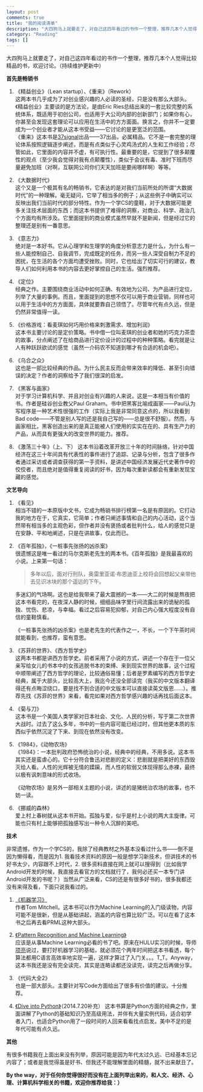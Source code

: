 ```yaml
---
layout: post
comments: true
title: "我的阅读清单"
description: "大四狗马上就要走了，对自己这四年看过的书作一个整理，推荐几本个人觉得比较精品的书，欢迎讨论。（持续维护更新中）"
category: "Reading"
tags: []
---
```



大四狗马上就要走了，对自己这四年看过的书作一个整理，推荐几本个人觉得比较精品的书，欢迎讨论。（持续维护更新中）

**首先是畅销书**    

1. 《精益创业》（Lean startup）、《重来》（Rework）  
	这两本书几乎成为了对创业感兴趣的人必读的圣经，只是没有那么大部头。《精益创业》主要谈的是方法论，是由Eric Ries总结出来的一套比较完整的系统体系，既适用于初创公司，也适用于大公司内部的创新部门；如果你有心，你甚至会发现这套理论可以应用在生活中的方方面面。换言之，你并不一定要成为一个创业者才能从这本书受益——它讨论的是更宽泛的范围。  
	《重来》这本书是[37signal](http://37signals.com/)出品——37出品，必属精品。它不是一套完整的理论体系按照逻辑逐步阐述，而是有点类似于心灵鸡汤式的人生和工作经验；尽管如此，它里面的内容并不虚，有可执行性。最重要的是，它提到了很多颠覆性的观点（至少我会觉得对我有点颠覆性），类似于会议有毒、准时下班而尽量避免加班（对啊，互联网公司你们天天加班是要闹哪样啊）等等。  


2. 《大数据时代》  
	这个又是一个极其有名的畅销书，它表达的是对我们当前所处的所谓“大数据时代”的一种理解。毫无疑问，它举了相当多的例子；从这些例子中确实可以反映出我们当前时代的部分特性。作为一个学CS的童鞋，对于大数据可能更多关注技术层面的东西；而这本书提供了难得的洞察，对商业、科学、政治几个方面均有所涉及。它里面提到的商业模式虽然早就不是新闻，但是经过它的整理还是别有一番意思。    

3. 《意志力》  
	绝对是一本好书。它从心理学和生理学的角度分析意志力是什么，为什么有一些人能控制自己、自我调节，完成既定的任务，而另一些人深受自制力不足的困扰，在生活的各个方面均遭受挫败。同时，它也给出了切实可行的建议，教导人们如何利用本书的内容去更好掌控自己的生活。强烈推荐。

4. 《定位》  
	经典之作。主要围绕商业活动中如何正确、有效地为公司、为产品进行定位，列举了大量的事例。而且，里面提到的思想不仅可以用于商业营销，同样也可以用于生活中的方方面面，具体就要靠自己领悟了。尽管年代有点久远，但是仍然非常值得一读。

5. 《价格游戏：看麦琪如何巧用价格来刺激需求、增加利润》  
	这本书主要讨论的是定价策略。书中借一位叫麦琪的创业者和她的巧克力茶壶的故事，分点阐述了在给商品进行定价设计的过程中的种种策略。看完就是让人有种跃跃欲试的感觉（虽然一介码农不知道到哪才有合适的机会吧）。

6. 《乌合之众》  
	这也是一部比较经典的作品。为什么民主反而会带来效率的降低、甚至引向错误的决定？作者的洞察给予了我们很深的启发。  

7. 《黑客与画家》  
	对于学习计算机科学、并且对创业有兴趣的人来说，这是一本相当有价值的书。作者是硅谷创业教父Paul Graham。书中把黑客比喻成画家——Paul认为写程序是一种艺术性很强的工作（实际上我是非常同意这点的，所以我看到Bad code——不管是别人写的还是我自己写的——总是很不舒服）。然而，与画家相比，黑客创造出来的是真正能被人们使用的实实在在的、具有生产力的产品，从而具有更强大的改变世界的能力。推荐。

8. 《激荡三十年》（上、下）
	这本书沿着改革开放三十年的时间脉络，针对中国经济在这三十年间具有代表性的事件进行了追踪、记录与分析，包含了很多作者通过采访或者调查获得的第一手资料，是讲述中国经济发展近代史著作中的佼佼者，而且绝对是值得重复阅读的好书，因为每次重新读都会有重新发现宝藏的感觉。
    
**文艺导向**

1. 《看见》  
	相当不错的一本原版中文书，它成为畅销书排行榜第一名是有原因的。它打动我的地方在于，它真实，它简单；作者只阐述事情和自己的内心活动，这个当然带有相当多的主观色彩，但作者并没有褒扬或者批判什么，给人的感觉只是在安静、平和地阐述，只是在讲故事，仅此而已。  

2. 《百年孤独》，《一桩事先张扬的凶杀案》  
	很遗憾这是唯一看过的马尔克斯老先生的两本书。《百年孤独》是我最喜欢的小说。上来第一句话：  

	> 多年以后，面对行刑队，奥雷里亚诺·布恩迪亚上校将会回想起父亲带他去见识冰块的那个遥远的下午。  

	多迷幻的气场啊。这也是给我带来了最大震撼的一本——大二的时候是熬夜把这本书看完的，在夜深人静的时候，细细品味字里行间流露出来的诡秘的孤独、忧伤、悲凉，与幸福。看过之后容易犯抑郁，对自己内心强大程度没有自信的童鞋慎看。  

	《一桩事先张扬的凶杀案》也是老先生的代表作之一，不长，一个下午茶时间就能看到，也推荐，蛮有意思。  

3. 《苏菲的世界》、《西方哲学史》  
	这两本书都是讲西方哲学史。前者采用了小说的方式，讲述一个存在于一位父亲写给女儿的书本中的女孩逃脱书本的束缚、来到现实世界的故事，这个过程中顺带阐述了西方哲学的理论，比较通俗易懂；后者是罗素编写的西方哲学史经典，属于大部头，比较高大上，我迄今还没全部读完（我买的中文版本翻译得还有点晦涩绕口，要是找不到合适的中文版本可以直接读英文版恩……）。推荐先找《苏菲的世界》来看，看完如果对西方哲学感兴趣的话再找后面这本。  

4. 《菊与刀》  
	这本书是一个美国人类学家对日本社会、文化、人民的分析，写于第二次世界大战时。过去了这么多年，书中的一些内容可能已经过时，但其他更本质的东西似乎依然沉淀了下来、到现在依然没有改变。  

5. 《1984》，《动物农场》  
	《1984》：一本批判政府恐怖统治的小说，经典中的经典，不用多说。这本书其实还是蛮虐心的。它十分符合鲁迅对悲剧的定义：悲剧就是把美好的东西毁灭给人看。人性的光辉被无情的蹂躏，而人性的软弱又体现得那么赤裸，最终以极有讽刺意味的形式收场。

	《动物农场》是另外一部相关主题的小说，讲述的是猪统治农场的故事，也不妨一读。

6. 《挪威的森林》  
	爱上村上春树就从这本书开始。孤独与爱，似乎是村上小说的两大主旋律。可能也只有村上能够把孤独感写出一种令人沉醉的美吧。

**技术**  

非常遗憾，作为一个学CS的，我除了经典教材之外基本没看过什么书——倒不是因为懒得看，而是因为1. 我看技术资料的原因一般是想学习新技术，但讲技术的书好书太少，内容跟不上时代，2. 很多资料直接在网上就可以搜得到（比如我学Android开发的时候，我直接去看官方的文档就行了，我何必还买一本专门讲Android开发的书呢？）当然从广泛来看，CS的还是有很多好书的，很多我都还没有来得及看，下面只说我看过的。  

1. [《机器学习》 ](http://book.douban.com/subject/1102235/)  
	作者Tom Mitchell。这本书可以作为Machine Learning的入门级读物，内容可能不是很新，但是从基础讲起，涵盖的内容也算比较广泛。可以在看了这本书之后再去看PRML这种大部头。

2. [《Pattern Recognition and Machine Learning》](http://book.douban.com/subject/2061116/)  
	应该是从事Machine Learning必看的书了吧。原来在HULU实习的时候，导师[项亮](http://book.douban.com/search/%E9%A1%B9%E3%80%80%E4%BA%AE)说过，要打好机器学习的基础，就必须花个两年时间把这本书看透，每个算法都用C语言高效率地实现一遍，这样才算过了入门关。。。T_T。Anyway，这本书我还是没有完全读完，其实是连略读都还没读完，读完之后再做分享。

3. 《代码大全2》  
	也是一部大部头。主要针对写Code方面给出了很多有价值的建议。十分推荐。

4. [《Dive into Python》](http://www.diveintopython.net/)（2014.7.20补充）
	这本书算是Python方面的经典之作，里面讲解了Python的基础知识乃至高级用法，并伴有大量实例代码，适合初学者入门，也适合Python用了一段时间的人回来看看找点启发。美中不足的是年代可能有点久远。

**其他**    

有很多书籍我在上面出来没有列举，原因可能是因为年代太过久远、已经基本忘记内容了；或者是我觉得虽是好书、但我还不能理解里面的精髓，就不出来献丑了。  

**By the way，对于任何你觉得很好而没有在上面列举出来的，和人文、经济、心理、计算机科学相关的书籍，欢迎你推荐给我：）**  





